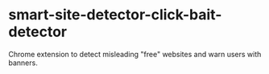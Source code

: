 # smart-site-detector-click-bait-detector
Chrome extension to detect misleading "free" websites and warn users with banners.
